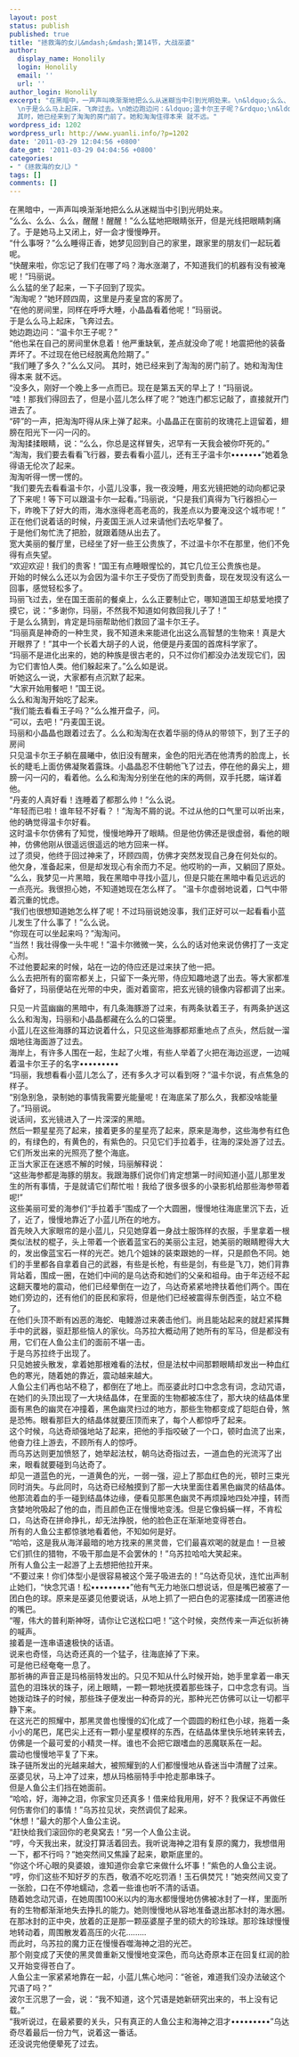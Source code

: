 ```yaml
---
layout: post
status: publish
published: true
title: "拯救海的女儿&mdash;&mdash;第14节，大战巫婆"
author:
  display_name: Honolily
  login: Honolily
  email: ''
  url: ''
author_login: Honolily
excerpt: "在黑暗中，一声声叫唤渐渐地把么么从迷糊当中引到光明处来。\n&ldquo;么么、么么、么么，醒醒！醒醒！&rdquo;么么猛地把眼睛张开，但是光线把眼睛刺痛了。于是她马上又闭上，好一会才慢慢睁开。\n&ldquo;什么事呀？&rdquo;么么睡得正香，她梦见回到自己的家里，跟家里的朋友们一起玩着呢。\n&ldquo;快醒来啦，你忘记了我们在哪了吗？海水涨潮了，不知道我们的机器有没有被淹呢！&rdquo;玛丽说。\n么么猛的坐了起来，一下子回到了现实。\n&ldquo;淘淘呢？&rdquo;她环顾四周，这里是丹麦皇宫的客房了。\n&ldquo;在他的房间里，同样在呼呼大睡，小晶晶看着他呢！&rdquo;玛丽说。
  \n于是么么马上起床，飞奔过去。\n她边跑边问：&ldquo;温卡尔王子呢？&rdquo;\n&ldquo;他也呆在自己的房间里休息着！他严重缺氧，差点就没命了呢！地震把他的装备弄坏了。不过现在他已经脱离危险期了。&rdquo;\n&ldquo;我们睡了多久？&rdquo;么么又问。
  其时，她已经来到了淘淘的房门前了。她和淘淘住得本来 就不远。"
wordpress_id: 1202
wordpress_url: http://www.yuanli.info/?p=1202
date: '2011-03-29 12:04:56 +0800'
date_gmt: '2011-03-29 04:04:56 +0800'
categories:
- "《拯救海的女儿》"
tags: []
comments: []
---
```

<p>在黑暗中，一声声叫唤渐渐地把么么从迷糊当中引到光明处来。<br />
&ldquo;么么、么么、么么，醒醒！醒醒！&rdquo;么么猛地把眼睛张开，但是光线把眼睛刺痛了。于是她马上又闭上，好一会才慢慢睁开。<br />
&ldquo;什么事呀？&rdquo;么么睡得正香，她梦见回到自己的家里，跟家里的朋友们一起玩着呢。<br />
&ldquo;快醒来啦，你忘记了我们在哪了吗？海水涨潮了，不知道我们的机器有没有被淹呢！&rdquo;玛丽说。<br />
么么猛的坐了起来，一下子回到了现实。<br />
&ldquo;淘淘呢？&rdquo;她环顾四周，这里是丹麦皇宫的客房了。<br />
&ldquo;在他的房间里，同样在呼呼大睡，小晶晶看着他呢！&rdquo;玛丽说。<br />
于是么么马上起床，飞奔过去。<br />
她边跑边问：&ldquo;温卡尔王子呢？&rdquo;<br />
&ldquo;他也呆在自己的房间里休息着！他严重缺氧，差点就没命了呢！地震把他的装备弄坏了。不过现在他已经脱离危险期了。&rdquo;<br />
&ldquo;我们睡了多久？&rdquo;么么又问。 其时，她已经来到了淘淘的房门前了。她和淘淘住得本来 就不远。<a id="more"></a><a id="more-1202"></a><br />
&ldquo;没多久，刚好一个晚上多一点而已。现在是第五天的早上了！&rdquo;玛丽说。<br />
&ldquo;哇！那我们得回去了，但是小蓝儿怎么样了呢？&rdquo;她连门都忘记敲了，直接就开门进去了。<br />
&ldquo;砰&rdquo;的一声，把淘淘吓得从床上弹了起来。小晶晶正在窗前的玫瑰花上逗留着，翅膀在阳光下一闪一闪的。<br />
淘淘揉揉眼睛，说：&ldquo;么么，你总是这样冒失，迟早有一天我会被你吓死的。&rdquo;<br />
&ldquo;淘淘，我们要去看看飞行器，要去看看小蓝儿，还有王子温卡尔&bull;&bull;&bull;&bull;&bull;&bull;&bull;&rdquo;她着急得语无伦次了起来。<br />
淘淘听得一愣一愣的。<br />
&ldquo;我们要先去看看温卡尔，小蓝儿没事，我一夜没睡，用玄光镜把她的动向都记录了下来呢！等下可以跟温卡尔一起看。&rdquo;玛丽说，&ldquo;只是我们真得为飞行器担心一下，昨晚下了好大的雨，海水涨得老高老高的，我差点以为要淹没这个城市呢！&rdquo;<br />
正在他们说着话的时候，丹麦国王派人过来请他们去吃早餐了。<br />
于是他们匆忙洗了把脸，就跟着随从出去了。<br />
宽大美丽的餐厅里，已经坐了好一些王公贵族了，不过温卡尔不在那里，他们不免得有点失望。<br />
&ldquo;欢迎欢迎！我们的贵客！&rdquo;国王有点睡眼惺忪的，其它几位王公贵族也是。<br />
开始的时候么么还以为会因为温卡尔王子受伤了而受到责备，现在发现没有这么一回事，感觉轻松多了。<br />
玛丽飞过去，坐在国王面前的餐桌上，么么正要制止它，哪知道国王却慈爱地摸了摸它，说：&ldquo;多谢你，玛丽，不然我不知道如何救回我儿子了！&rdquo;<br />
于是么么猜到，肯定是玛丽帮助他们救回了温卡尔王子。<br />
&ldquo;玛丽真是神奇的一种生灵，我不知道未来能进化出这么高智慧的生物来！真是大开眼界了！&rdquo;其中一个长着大胡子的人说，他便是丹麦国的首席科学家了。<br />
&ldquo;玛丽不是进化出来的，她的种族是很古老的，只不过你们都没办法发现它们，因为它们害怕人类。他们躲起来了。&rdquo;么么如是说。<br />
听她这么一说，大家都有点沉默了起来。<br />
&ldquo;大家开始用餐吧！&rdquo;国王说。<br />
么么和淘淘开始吃了起来。<br />
&ldquo;我们能去看看王子吗？&rdquo;么么推开盘子，问。<br />
&ldquo;可以，去吧！&rdquo;丹麦国王说。<br />
玛丽和小晶晶也跟着过去了。么么和淘淘在衣着华丽的侍从的带领下，到了王子的房间<br />
只见温卡尔王子躺在晨曦中，依旧没有醒来，金色的阳光洒在他清秀的脸庞上，长长的睫毛上面仿佛凝聚着露珠。小晶晶忍不住朝他飞了过去，停在他的鼻尖上，翅膀一闪一闪的，看着他。么么和淘淘分别坐在他的床的两侧，双手托腮，端详着他。<br />
&ldquo;丹麦的人真好看！连睡着了都那么帅！&rdquo;么么说。<br />
&ldquo;年轻而已啦！谁年轻不好看？！&rdquo;淘淘不屑的说。不过从他的口气里可以听出来，他的确觉得温卡尔好看。<br />
这时温卡尔仿佛有了知觉，慢慢地睁开了眼睛。但是他仿佛还是很虚弱，看他的眼神，仿佛他刚从很遥远很遥远的地方回来一样。<br />
过了须臾，他终于回过神来了，环顾四周，仿佛才突然发现自己身在何处似的。<br />
他欠身，准备起来，但是却发现心有余而力不足。他哎哟的一声，又躺回了原处。<br />
&ldquo;么么，我梦见一片黑暗，我在黑暗中寻找小蓝儿，但是只能在黑暗中看见远远的一点亮光。我很担心她，不知道她现在怎么样了。 &rdquo;温卡尔虚弱地说着，口气中带着沉重的忧虑。<br />
&ldquo;我们也很想知道她怎么样了呢！不过玛丽说她没事，我们正好可以一起看看小蓝儿发生了什么事了！&rdquo;么么说。<br />
&ldquo;你现在可以坐起来吗？&rdquo;淘淘问。<br />
&ldquo;当然！我壮得像一头牛呢！&rdquo;温卡尔微微一笑，么么的话对他来说仿佛打了一支定心剂。<br />
不过他要起来的时候，站在一边的侍应还是过来扶了他一把。<br />
么么去把所有的窗帘都关上，只留下一条光带，侍应知趣地退了出去。等大家都准备好了，玛丽便站在光带的中央，面对着窗帘，把玄光镜的镜像内容都调了出来。 </p>
<p>只见一片蓝幽幽的黑暗中，有几条海豚游了过来，有两条驮着王子，有两条护送这么么和淘淘，玛丽和小晶晶都藏在么么的口袋里。<br />
小蓝儿在这些海豚的耳边说着什么，只见这些海豚都郑重地点了点头，然后就一溜烟地往海面游了过去。<br />
海岸上，有许多人围在一起，生起了火堆，有些人举着了火把在海边巡逻，一边喊着温卡尔王子的名字&bull;&bull;&bull;&bull;&bull;&bull;&bull;&bull;&bull;<br />
&ldquo;玛丽，我想看看小蓝儿怎么了，还有多久才可以看到呀？&rdquo;温卡尔说，有点焦急的样子。<br />
&ldquo;别急别急，录制她的事情我需要光能量呢！在海底呆了那么久，我都没啥能量了。&rdquo;玛丽说。<br />
说话间，玄光镜进入了一片深深的黑暗。<br />
然后一颗星星亮了起来，接着更多的星星亮了起来，原来是海参，这些海参有红色的，有绿色的，有黄色的，有紫色的。只见它们手拉着手，往海的深处游了过去。它们所发出来的光照亮了整个海底。<br />
正当大家正在迷惑不解的时候，玛丽解释说：<br />
&ldquo;这些海参都是海豚的朋友。我跟海豚们说你们肯定想第一时间知道小蓝儿那里发生的所有事情，于是就请它们帮忙啦！我给了很多很多的小录影机给那些海参带着呢!&rdquo;<br />
这些美丽可爱的海参们&ldquo;手拉着手&rdquo;围成了一个大圆圈，慢慢地往海底里沉下去，近了，近了，慢慢地靠近了小蓝儿所在的地方。<br />
首先映入大家眼帘的是小蓝儿，只见她穿着一身战士服饰样的衣服，手里拿着一根类似法杖的棍子，头上带着一个嵌着蓝宝石的美丽公主冠，她美丽的眼睛瞪得大大的，发出像蓝宝石一样的光芒。她几个姐妹的装束跟她的一样，只是颜色不同。她们的手里都各自拿着自己的武器，有些是长枪，有些是剑，有些是飞刀，她们背靠背站着，围成一圈，在她们中间的是乌达奇和她们的父亲和祖母。由于年迈经不起这翻天覆地的震动，他们已经晕倒在一边了，乌达奇紧紧地搀扶着他们两个。围在她们旁边的，还有他们的臣民和家将，但是他们已经被震得东倒西歪，站立不稳了。<br />
在他们头顶不断有凶恶的海蛇、电鳗游过来袭击他们。尚且能站起来的就赶紧挥舞手中的武器，驱赶那些恼人的家伙。乌苏拉大概动用了她所有的军马，但是都没有用，它们在人鱼公主们的面前不堪一击。<br />
于是乌苏拉终于出现了。<br />
只见她披头散发，拿着她那根难看的法杖，但是法杖中间那颗眼睛却发出一种血红色的寒光，随着她的靠近，震动越来越大。<br />
人鱼公主们再也站不稳了，都倒在了地上。而巫婆此时口中念念有词，念动咒语，在她们的头顶出现了一大块结晶体，在里面的生物都被冻住了，那大块的结晶体里面有黑色的幽灵在冲撞着，黑色幽灵扫过的地方，那些生物都变成了皑皑白骨，煞是恐怖。眼看那巨大的结晶体就要压顶而来了，每个人都惊呼了起来。<br />
这个时候，乌达奇顽强地站了起来，把他的手指咬破了一个口，顿时血流了出来，他奋力往上游去，不顾所有人的惊呼。<br />
而乌苏达则更加愤怒了，她举起法杖，朝乌达奇指过去，一道血色的光流泻了出来，眼看就要碰到乌达奇了。<br />
却见一道蓝色的光，一道黄色的光，一弱一强，迎上了那血红色的光，顿时三束光同时消失。与此同时，乌达奇已经触摸到了那一大块里面住着黑色幽灵的结晶体。他那流着血的手一碰到结晶体边缘，便看见那黑色幽灵不再烦躁地四处冲撞，转而贪婪地吮吸起了他的血，而且颜色正在慢慢地变浅。但是它像蚂蟥一样，不肯松口，乌达奇在拼命挣扎，却无法挣脱，他的脸色正在渐渐地变得苍白。<br />
所有的人鱼公主都惊骇地看着他，不知如何是好。<br />
&ldquo;哈哈，这是我从海洋最暗的地方找来的黑灵兽，它们最喜欢喝的就是血！一旦被它们抓住的猎物，不吸干那血是不会罢休的！&rdquo;乌苏拉哈哈大笑起来。<br />
所有人鱼公主一起游了上去想把他拉开来。<br />
&ldquo;不要过来！你们体型小是很容易被这个笼子吸进去的！&rdquo;乌达奇见状，连忙出声制止她们，&ldquo;快念咒语！松&bull;&bull;&bull;&bull;&bull;&bull;&bull;&bull;&bull;&rdquo;他有气无力地张口想说话，但是嘴巴被塞了一团白色的球。原来是巫婆见他要说话，从地上抓了一把白色的泥塞揉成一团塞进他的嘴巴。<br />
&ldquo;喔，伟大的普利斯神呀，请你让它送松口吧！&rdquo;这个时候，突然传来一声近似祈祷的喊声。<br />
接着是一连串语速极快的话语。<br />
说来也奇怪，乌达奇还真的一个猛子，往海底掉了下来。<br />
可是他已经奄奄一息了。<br />
那祈祷的声音正是玛格丽特发出的。只见不知从什么时候开始，她手里拿着一串天蓝色的泪珠状的珠子，闭上眼睛，一颗一颗地抚摸着那些珠子，口中念念有词。当她拨动珠子的时候，那些珠子便发出一种奇异的光，那种光芒仿佛可以让一切都平静下来。<br />
在这光芒的照耀中，那黑灵兽也慢慢的幻化成了一个圆圆的粉红色小球，拖着一条小小的尾巴，尾巴尖上还有一颗小星星模样的东西，在结晶体里快乐地转来转去，仿佛是一个最可爱的小精灵一样。谁也不会把它跟嗜血的恶魔联系在一起。<br />
震动也慢慢地平复了下来。<br />
珠子链所发出的光越来越大，被照耀到的人们都慢慢地从昏迷当中清醒了过来。<br />
巫婆见状，马上冲了过来，想从玛格丽特手中抢走那串珠子。<br />
但是人鱼公主们挡在她面前。<br />
&ldquo;哈哈，好，海神之泪，你家宝贝还真多！借来给我用用，好不？我保证不再做任何伤害你们的事情！&rdquo;乌苏拉见状，突然调侃了起来。<br />
&ldquo;休想！&rdquo;最大的那个人鱼公主说。<br />
&ldquo;赶快给我们滚回你的老臭窝去！&rdquo;另一个人鱼公主说。<br />
&ldquo;哼，今天我出来，就没打算活着回去。我听说海神之泪有复原的魔力，我想借用一下，都不行吗？&rdquo;她突然间又焦躁了起来，歇斯底里的。<br />
&ldquo;你这个坏心眼的臭婆娘，谁知道你会拿它来做什么坏事！&rdquo;紫色的人鱼公主说。<br />
&ldquo;哼，你们这些不知好歹的东西，敬酒不吃吃罚酒！玉石俱焚咒！&rdquo;她突然间又变了一张脸，口在不停地蠕动，念着一些谁也听不清的话语。<br />
随着她念动咒语，在她周围100米以内的海水都慢慢地仿佛被冰封了一样，里面所有的生物都渐渐地失去挣扎的能力。她则慢慢地从容地准备退出那冰封的海水圈。在那冰封的正中央，放着的正是那一颗巫婆屋子里的硕大的珍珠球。那珍珠球慢慢地转动着，周围散发着高压的火花.........<br />
而此时，乌苏拉的魔力正在慢慢吞噬海神之泪的光芒。<br />
那个刚变成了天使的黑灵兽重新又慢慢地变深色，而乌达奇原本正在回复红润的脸又开始变得苍白了。<br />
人鱼公主一家紧紧地靠在一起，小蓝儿焦心地问：&ldquo;爸爸，难道我们没办法破这个咒语了吗？&rdquo;<br />
波尔王沉思了一会，说：&ldquo;我不知道，这个咒语是她新研究出来的，书上没有记载。&rdquo;<br />
&ldquo;我听说过，在最紧要的关头，只有真正的人鱼公主和海神之泪才&bull;&bull;&bull;&bull;&bull;&bull;&bull;&bull;&bull;&rdquo;乌达奇尽着最后一份力气，说着这一番话。<br />
还没说完他便晕死了过去。</p>
